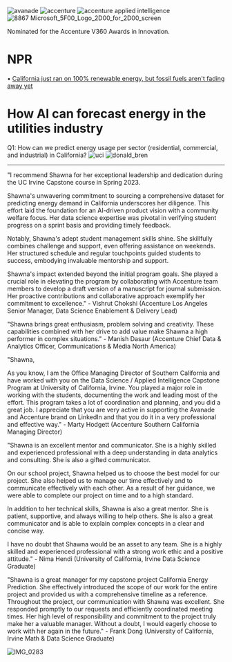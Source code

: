 ![avanade](https://user-images.githubusercontent.com/19508013/219159257-2201f2d3-07de-4506-afad-d4ec0a542b35.jpg)
![accenture](https://user-images.githubusercontent.com/19508013/215619841-76b97b50-2ad3-4736-9a28-07d9fc1fadc3.png)
![accenture applied intelligence](https://user-images.githubusercontent.com/19508013/215619855-a113fa12-24fb-421d-926a-d7636aa3c874.png)
![8867 Microsoft_5F00_Logo_2D00_for_2D00_screen](https://github.com/shawna-tuli-silicon-valley/accenture-california-energy-ai-and-predictive-analytics/assets/19508013/4df376a1-6ce1-4225-8bcd-64d6b75f57b6)

Nominated for the Accenture V360 Awards in Innovation. 

# NPR 
• [California just ran on 100% renewable energy, but fossil fuels aren't fading away yet](https://www.npr.org/2022/05/07/1097376890/for-a-brief-moment-calif-fully-powered-itself-with-renewable-energy)

# How AI can forecast energy in the utilities industry
Q1: How can we predict energy usage per sector (residential, commercial, and industrial) in California? 
![uci](https://user-images.githubusercontent.com/19508013/219168339-7adc8adb-be85-4bd9-b388-52db70d17267.png)
![donald_bren](https://user-images.githubusercontent.com/19508013/219168357-a4eb143a-916d-464a-9c7f-03859679a759.png)
___________________________________________________________________________________________________________________________________________
"I recommend Shawna for her exceptional leadership and dedication during the UC Irvine Capstone course in Spring 2023.

Shawna's unwavering commitment to sourcing a comprehensive dataset for predicting energy demand in California underscores her diligence. This effort laid the foundation for an AI-driven product vision with a community welfare focus. Her data science expertise was pivotal in verifying student progress on a sprint basis and providing timely feedback.

Notably, Shawna's adept student management skills shine. She skillfully combines challenge and support, even offering assistance on weekends. Her structured schedule and regular touchpoints guided students to success, embodying invaluable mentorship and support.

Shawna's impact extended beyond the initial program goals. She played a crucial role in elevating the program by collaborating with Accenture team members to develop a draft version of a manuscript for journal submission. Her proactive contributions and collaborative approach exemplify her commitment to excellence." - Vishrut Chokshi (Accenture Los Angeles Senior Manager, Data Science Enablement & Delivery Lead)

"Shawna brings great enthusiasm, problem solving and creativity. These capabilities combined with her drive to add value make Shawna a high performer in complex situations." - Manish Dasaur (Accenture Chief Data & Analytics Officer, Communications & Media North America)

"Shawna,

As you know, I am the Office Managing Director of Southern California and have worked with you on the Data Science / Applied Intelligence Capstone Program at University of California, Irvine. You played a major role in working with the students, documenting the work and leading most of the effort. This program takes a lot of coordination and planning, and you did a great job. I appreciate that you are very active in supporting the Avanade and Accenture brand on LinkedIn and that you do it in a very professional and effective way." - Marty Hodgett (Accenture Southern California Managing Director) 

"Shawna is an excellent mentor and communicator. She is a highly skilled and experienced professional with a deep understanding in data analytics and consulting. She is also a gifted communicator.

On our school project, Shawna helped us to choose the best model for our project. She also helped us to manage our time effectively and to communicate effectively with each other. As a result of her guidance, we were able to complete our project on time and to a high standard.

In addition to her technical skills, Shawna is also a great mentor. She is patient, supportive, and always willing to help others. She is also a great communicator and is able to explain complex concepts in a clear and concise way.

I have no doubt that Shawna would be an asset to any team. She is a highly skilled and experienced professional with a strong work ethic and a positive attitude." - Nima Hendi (University of California, Irvine Data Science Graduate)

"Shawna is a great manager for my capstone project California Energy Prediction. She effectively introduced the scope of our work for the entire project and provided us with a comprehensive timeline as a reference. Throughout the project, our communication with Shawna was excellent. She responded promptly to our requests and efficiently coordinated meeting times. Her high level of responsibility and commitment to the project truly make her a valuable manager. Without a doubt, I would eagerly choose to work with her again in the future." - Frank Dong (University of California, Irvine Math & Data Science Graduate)

![IMG_0283](https://github.com/shawna-tuli-silicon-valley/accenture-california-energy-ai-and-predictive-analytics/assets/19508013/2f500d6f-19e3-4e19-8be0-e2725a7f8f24)
